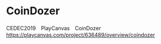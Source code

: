 # CoinDozer
CEDEC2019　PlayCanvas　CoinDozer
https://playcanvas.com/project/636489/overview/coindozer
